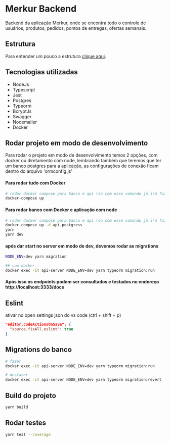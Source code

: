 # Merkur Backend
Backend da aplicação Merkur, onde se encontra todo o controle de usuários, produtos, pedidos, pontos de entregas, ofertas semanais.

## Estrutura
Para entender um pouco a estrutura [clique aqui](https://github.com/merkur-org/backend/tree/master/docs).

## Tecnologias utilizadas
- NodeJs
- Typescript
- Jest
- Postgres
- Typeorm
- BcryptJs
- Swagger
- Nodemailer
- Docker

## Rodar projeto em modo de desenvolvimento
Para rodar o projeto em modo de desenvolvimento temos 2 opções, com docker ou diretamento com node, lembrando também que teremos que ter um banco postgres para a aplicação, as configurações de conexão ficam dentro do arquivo 'ormconfig.js'

#### Para rodar tudo com Docker
```bash
# rodar docker compose para banco e api (só com esse comando já irá fazer tudo)
docker-compose up
```

#### Para rodar banco com Docker e aplicação com node
```bash
# rodar docker compose para banco e api (só com esse comando já irá fazer tudo)
docker-compose up -d api-postgress
yarn
yarn dev
```
#### após dar start no server em modo de dev, devemos rodar as migrations
```bash
NODE_ENV=dev yarn migration

## com docker
docker exec -it api-server NODE_ENV=dev yarn typeorm migration:run
```
#### Após isso os endpoints podem ser consultados e testados no endereço http://localhost:3333/docs

## Eslint
ativar no open settings json do vs code (ctrl + shift + p)

```json
"editor.codeActionsOnSave": {
  "source.fixAll.eslint": true
}
```


## Migrations do banco
```bash
# fazer
docker exec -it api-server NODE_ENV=dev yarn typeorm migration:run

# desfazer
docker exec -it api-server NODE_ENV=dev yarn typeorm migration:revert
```

## Build do projeto
```bash
yarn build
```

## Rodar testes
```bash
yarn test --coverage
```

